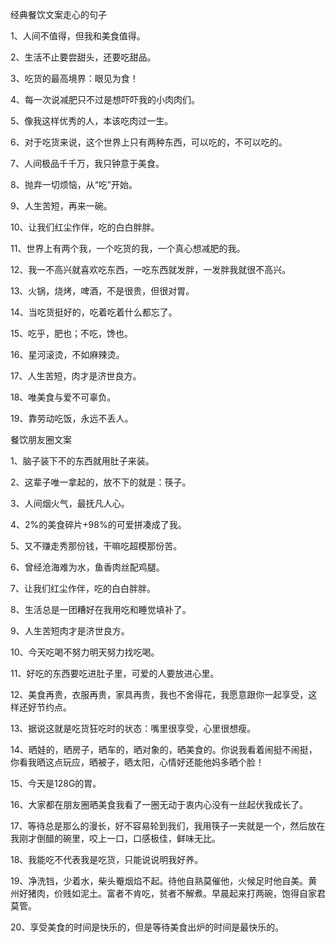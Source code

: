 经典餐饮文案走心的句子

1、人间不值得，但我和美食值得。

2、生活不止要尝甜头，还要吃甜品。

3、吃货的最高境界：眼见为食！

4、每一次说减肥只不过是想吓吓我的小肉肉们。

5、像我这样优秀的人，本该吃肉过一生。

6、对于吃货来说，这个世界上只有两种东西，可以吃的，不可以吃的。

7、人间极品千千万，我只钟意于美食。

8、抛弃一切烦恼，从“吃”开始。

9、人生苦短，再来一碗。

10、让我们红尘作伴，吃的白白胖胖。

11、世界上有两个我，一个吃货的我，一个真心想减肥的我。

12、我一不高兴就喜欢吃东西，一吃东西就发胖，一发胖我就很不高兴。

13、火锅，烧烤，啤酒，不是很贵，但很对胃。

14、当吃货挺好的，吃着吃着什么都忘了。

15、吃乎，肥也；不吃，馋也。

16、星河滚烫，不如麻辣烫。

17、人生苦短，肉才是济世良方。

18、唯美食与爱不可辜负。

19、靠劳动吃饭，永远不丢人。

餐饮朋友圈文案

1、脑子装下不的东西就用肚子来装。

2、这辈子唯一拿起的，放不下的就是：筷子。

3、人间烟火气，最抚凡人心。

4、2%的美食碎片+98%的可爱拼凑成了我。

5、又不赚走秀那份钱，干嘛吃超模那份苦。

6、曾经沧海难为水，鱼香肉丝配鸡腿。

7、让我们红尘作伴，吃的白白胖胖。

8、生活总是一团糟好在我用吃和睡觉填补了。

9、人生苦短肉才是济世良方。

10、今天吃喝不努力明天努力找吃喝。

11、好吃的东西要吃进肚子里，可爱的人要放进心里。

12、美食再贵，衣服再贵，家具再贵，我也不舍得花，我愿意跟你一起享受，这样还好节约点。

13、据说这就是吃货狂吃时的状态：嘴里很享受，心里很想瘦。

14、晒娃的，晒房子，晒车的，晒对象的，晒美食的。你说我看着闹挺不闹挺，你看我晒这点玩应，晒被子，晒太阳，心情好还能他妈多晒个脸！

15、今天是128G的胃。

16、大家都在朋友圈晒美食我看了一圈无动于衷内心没有一丝起伏我成长了。

17、等待总是那么的漫长，好不容易轮到我们，我用筷子一夹就是一个，然后放在我刚才倒醋的碗里，咬上一口，口感极佳，鲜味无比。

18、我能吃不代表我是吃货，只能说说明我好养。

19、净洗铛，少着水，柴头罨烟焰不起。待他自熟莫催他，火候足时他自美。黄州好猪肉，价贱如泥土。富者不肯吃，贫者不解煮。早晨起来打两碗，饱得自家君莫管。

20、享受美食的时间是快乐的，但是等待美食出炉的时间是最快乐的。